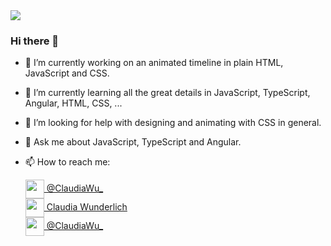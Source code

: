 <img src="https://github.com/crankymaracuja/crankymaracuja/blob/master/IMG_8622.jpg" />

### Hi there 👋

- 🔭 I’m currently working on an animated timeline in plain HTML, JavaScript and CSS.
- 🌱 I’m currently learning all the great details in JavaScript, TypeScript, Angular, HTML, CSS, ...
- 🤔 I’m looking for help with designing and animating with CSS in general.
- 💬 Ask me about JavaScript, TypeScript and Angular.
- 📫 How to reach me:

    <a href="https://twitter.com/claudiawu_">
      <img src="https://cdn.jsdelivr.net/npm/simple-icons@v3/icons/twitter.svg"
            width="30px" align="center" /> @ClaudiaWu_
    </a>
    <br>
    <a href="https://www.linkedin.com/in/wunderlichclaudia/">
      <img src="https://cdn.jsdelivr.net/npm/simple-icons@3.0.1/icons/linkedin.svg"
            width="30px" align="center" /> Claudia Wunderlich
    </a>
    <br>
    <a href="https://dev.to/claudiawu_">
      <img src="https://raw.githubusercontent.com/gist/benhalpern/eff81b17359acafd17849146549b9291/raw/6de3cc24798bd3b133d4d89a1d87004c369eac46/dev-icon.svg"
            width="30px" align="center" /> @ClaudiaWu_
    </a>

<!--
**crankymaracuja/crankymaracuja** is a ✨ _special_ ✨ repository because its `README.md` (this file) appears on your GitHub profile.

Here are some ideas to get you started:

- 🔭 I’m currently working on ...
- 🌱 I’m currently learning ...
- 👯 I’m looking to collaborate on ...
- 🤔 I’m looking for help with ...
- 💬 Ask me about ...
- 📫 How to reach me: ...
- 😄 Pronouns: ...
- ⚡ Fun fact: ...
-->
